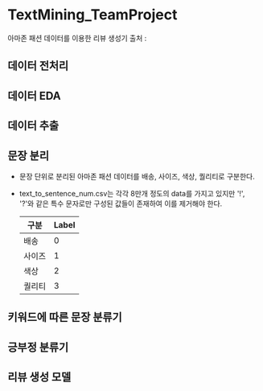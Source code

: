 # TextMining_TeamProject
아마존 패션 데이터를 이용한 리뷰 생성기 
출처 : 

## 데이터 전처리

## 데이터 EDA

## 데이터 추출

## 문장 분리 
 - 문장 단위로 분리된 아마존 패션 데이터를 배송, 사이즈, 색상, 퀄리티로 구분한다. 
 - text_to_sentence_num.csv는 각각 8만개 정도의 data를 가지고 있지만 '!', '?'와 같은 특수 문자로만 구성된 값들이 존재하여 이를 제거해야 한다.  

      | 구분 | Label |
      | ------------ | ------------- |
      | 배송 | 0  |
      | 사이즈 | 1  |
      | 색상 | 2 |
      | 퀄리티 | 3 |


## 키워드에 따른 문장 분류기

## 긍부정 분류기

## 리뷰 생성 모델
